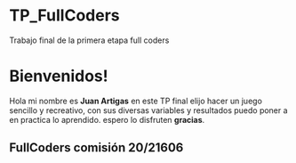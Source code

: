 # TP_FullCoders
Trabajo final de la primera etapa full coders

# Bienvenidos!

Hola mi nombre es **Juan Artigas** en este TP final elijo hacer un juego sencillo y recreativo, con sus diversas variables y resultados puedo poner a  en practica lo aprendido. espero lo disfruten **gracias**.


## FullCoders comisión 20/21606
